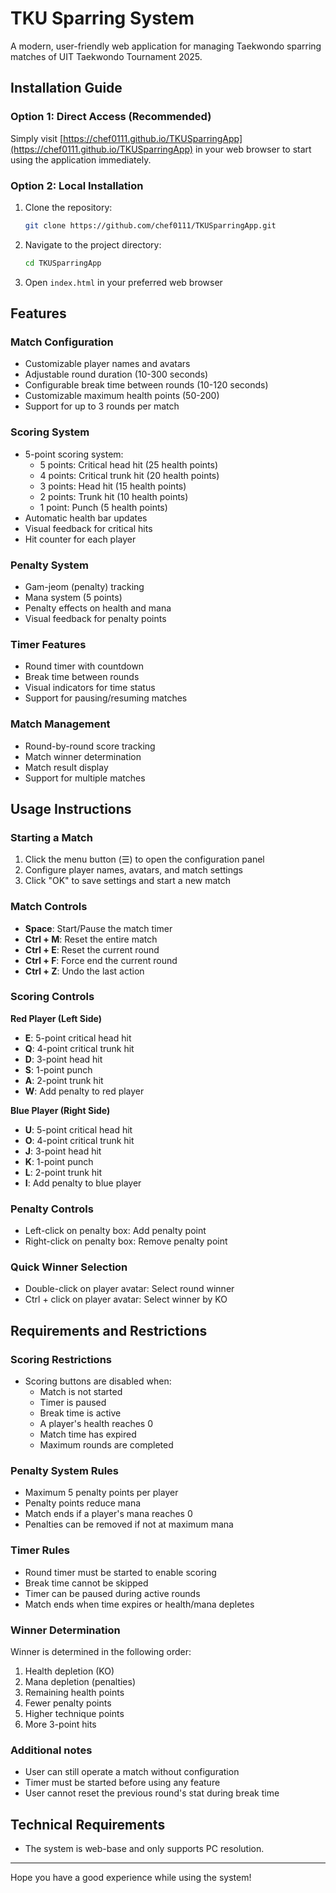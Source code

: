 # TKU Sparring System

A modern, user-friendly web application for managing Taekwondo sparring matches of UIT Taekwondo Tournament 2025.

## Installation Guide

### Option 1: Direct Access (Recommended)
Simply visit [https://chef0111.github.io/TKUSparringApp](https://chef0111.github.io/TKUSparringApp) in your web browser to start using the application immediately.

### Option 2: Local Installation
1. Clone the repository:
   ```bash
   git clone https://github.com/chef0111/TKUSparringApp.git
   ```
2. Navigate to the project directory:
   ```bash
   cd TKUSparringApp
   ```
3. Open `index.html` in your preferred web browser

## Features

### Match Configuration
- Customizable player names and avatars
- Adjustable round duration (10-300 seconds)
- Configurable break time between rounds (10-120 seconds)
- Customizable maximum health points (50-200)
- Support for up to 3 rounds per match

### Scoring System
- 5-point scoring system:
  - 5 points: Critical head hit (25 health points)
  - 4 points: Critical trunk hit (20 health points)
  - 3 points: Head hit (15 health points)
  - 2 points: Trunk hit (10 health points)
  - 1 point: Punch (5 health points)
- Automatic health bar updates
- Visual feedback for critical hits
- Hit counter for each player

### Penalty System
- Gam-jeom (penalty) tracking
- Mana system (5 points)
- Penalty effects on health and mana
- Visual feedback for penalty points

### Timer Features
- Round timer with countdown
- Break time between rounds
- Visual indicators for time status
- Support for pausing/resuming matches

### Match Management
- Round-by-round score tracking
- Match winner determination
- Match result display
- Support for multiple matches

## Usage Instructions

### Starting a Match
1. Click the menu button (☰) to open the configuration panel
2. Configure player names, avatars, and match settings
3. Click "OK" to save settings and start a new match

### Match Controls
- **Space**: Start/Pause the match timer
- **Ctrl + M**: Reset the entire match
- **Ctrl + E**: Reset the current round
- **Ctrl + F**: Force end the current round
- **Ctrl + Z**: Undo the last action

### Scoring Controls
**Red Player (Left Side)**
- **E**: 5-point critical head hit
- **Q**: 4-point critical trunk hit
- **D**: 3-point head hit
- **S**: 1-point punch
- **A**: 2-point trunk hit
- **W**: Add penalty to red player

**Blue Player (Right Side)**
- **U**: 5-point critical head hit
- **O**: 4-point critical trunk hit
- **J**: 3-point head hit
- **K**: 1-point punch
- **L**: 2-point trunk hit
- **I**: Add penalty to blue player

### Penalty Controls
- Left-click on penalty box: Add penalty point
- Right-click on penalty box: Remove penalty point

### Quick Winner Selection
- Double-click on player avatar: Select round winner
- Ctrl + click on player avatar: Select winner by KO

## Requirements and Restrictions

### Scoring Restrictions
- Scoring buttons are disabled when:
  - Match is not started
  - Timer is paused
  - Break time is active
  - A player's health reaches 0
  - Match time has expired
  - Maximum rounds are completed

### Penalty System Rules
- Maximum 5 penalty points per player
- Penalty points reduce mana
- Match ends if a player's mana reaches 0
- Penalties can be removed if not at maximum mana

### Timer Rules
- Round timer must be started to enable scoring
- Break time cannot be skipped
- Timer can be paused during active rounds
- Match ends when time expires or health/mana depletes

### Winner Determination
Winner is determined in the following order:
1. Health depletion (KO)
2. Mana depletion (penalties)
3. Remaining health points
4. Fewer penalty points
5. Higher technique points
6. More 3-point hits

### Additional notes
- User can still operate a match without configuration
- Timer must be started before using any feature
- User cannot reset the previous round's stat during break time

## Technical Requirements
- The system is web-base and only supports PC resolution.

---

Hope you have a good experience while using the system!
